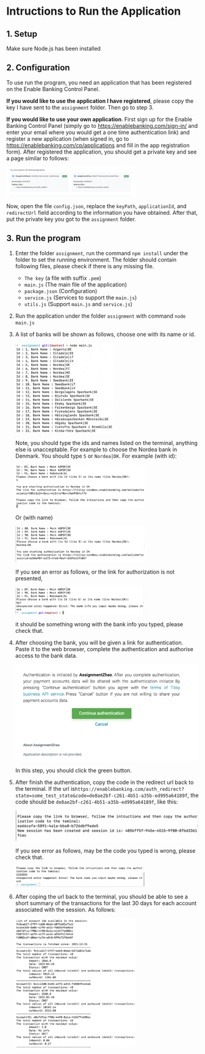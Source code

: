 # Intructions to Run the Application

## 1. Setup

Make sure Node.js has been installed

## 2. Configuration 

To use run the program, you need an application that has been registered on the Enable Banking Control Panel. 

**If you would like to use the application I have registered**, please copy the key I have sent to the `assignment` folder. Then go to step 3.

**If you would like to use your own application**. First sign up for the Enable Banking Control Panel (simply go to https://enablebanking.com/sign-in/ and enter your email where you would get a one time authentication link) and register a new application (when signed in, go to https://enablebanking.com/cp/applications and fill in the app registration form). After registered the application, you should get a private key and see a page similar to follows:

<img src="./pictures/9.png" style="zoom: 33%;" />

Now, open the file `config.json`, replace the `keyPath`, `applicationId`, and `redirectUrl` field according to the information you have obtained. After that, put the private key you got to the `assignment` folder.

## 3. Run the program

1. Enter the folder `assignment`, run the command `npm install` under the folder to set the running environment. The folder should contain following files, please check if there is any missing file.

   - `The key` (a file with suffix `.pem`)
   - `main.js` (The main file of the application)
   - `package.json` (Configuration)
   - `service.js` (Services to support the `main.js`)
   - `utils.js` (Support `main.js` and `service.js`)

2. Run the application under the folder `assignment` with command `node main.js`

3. A list of banks will be shown as follows, choose one with its name or id.

   <img src="./pictures/1.png" style="zoom: 25%;" />

   Note, you should type the ids and names listed on the terminal, anything else is unacceptable. For example to choose the Nordea bank in Denmark. You should type `5` or `Nordea|DK`. For example (with id):

   <img src="./pictures/2.png" style="zoom:33%;" />

   Or (with name)

   <img src="./pictures/3.png" style="zoom:33%;" />

   If you see an error as follows, or the link for authorization is not presented,

   <img src="./pictures/4.png" style="zoom:33%;" />

   it should be something wrong with the bank info you typed, please check that.

4. After choosing the bank, you will be given a link for authentication. Paste it to the web browser, complete the authentication and authorise access to the bank data.

   <img src="./pictures/5.png" style="zoom: 67%;" />

   In this step, you should click the green button.

5. After finish the authentication, copy the code in the redirect url back to the terminal. If the url is`https://enablebanking.com/auth_redirect?state=some_test_state&code=de8ae2bf-c261-4b51-a35b-ed995a64189f`, the code should be `de8ae2bf-c261-4b51-a35b-ed995a64189f`, like this:

   <img src="./pictures/8.png" alt="截屏2022-01-29 下午8.10.57" style="zoom:50%;" />

   If you see error as follows, may be the code you typed is wrong, please check that.

   <img src="./pictures/7.png" style="zoom:33%;" />

6. After coping the url back to the terminal, you should be able to see a short summary of the transactions for the last 30 days for each account associated with the session. As follows:

   <img src="./pictures/6.png" style="zoom:33%;" />

   

   

   